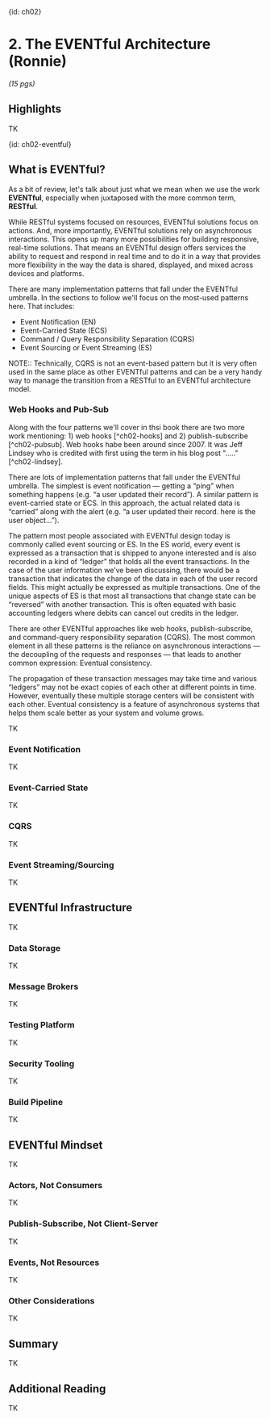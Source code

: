 {id: ch02}
# 2. The EVENTful Architecture (Ronnie)

*(15 pgs)*

## Highlights
TK

{id: ch02-eventful}
## What is EVENTful?
As a bit of review, let's talk about just what we mean when we use the work **EVENTful**, especially when juxtaposed with the more common term, **RESTful**. 

While RESTful systems focused on resources, EVENTful solutions focus on actions. And, more importantly, EVENTful solutions rely on asynchronous interactions. This opens up many more possibilities for building responsive, real-time solutions. That means an EVENTful design offers services the ability to request and respond in real time and to do it in a way that provides more flexibility in the way the data is shared, displayed, and mixed across devices and platforms. 

There are many implementation patterns that fall under the EVENTful umbrella. In the sections to follow we'll focus on the most-used patterns here. That includes:

 * Event Notification (EN)
 * Event-Carried State (ECS)
 * Command / Query Responsibility Separation (CQRS)
 * Event Sourcing or Event Streaming (ES)

NOTE:: Technically, CQRS is not an event-based pattern but it is very often used in the same place as other EVENTful patterns and can be a very handy way to manage the transition from a RESTful to an EVENTful architecture model. 

### Web Hooks and Pub-Sub 
Along with the four patterns we'll cover in thsi book there are two more work mentioning: 1) web hooks [^ch02-hooks] and 2) publish-subscribe [^ch02-pubsub]. Web hooks habe been around since 2007. It was Jeff Lindsey who is credited with first using the term in his blog post "....." [^ch02-lindsey].   

There are lots of implementation patterns that fall under the EVENTful umbrella. The simplest is event notification — getting a “ping” when something happens (e.g. “a user updated their record”). A similar pattern is event-carried state or ECS. In this approach, the actual related data is “carried” along with the alert (e.g. “a user updated their record. here is the user object…”). 

The pattern most people associated with EVENTful design today is commonly called event sourcing or ES. In the ES world, every event is expressed as a transaction that is shipped to anyone interested and is also recorded in a kind of “ledger” that holds all the event transactions. In the case of the user information we’ve been discussing, there would be a transaction that indicates the change of the data in each of the user record fields. This might actually be expressed as multiple transactions. One of the unique aspects of ES is that most all transactions that change state can be “reversed” with another transaction. This is often equated with basic accounting ledgers where debits can cancel out credits in the ledger.

There are other EVENTful approaches like web hooks, publish-subscribe, and command-query responsibility separation (CQRS). The most common element in all these patterns is the reliance on asynchronous interactions — the decoupling of the requests and responses — that leads to another common expression: Eventual consistency. 

The propagation of these transaction messages may take time and various “ledgers” may not be exact copies of each other at different points in time. However, eventually these multiple storage centers will be consistent with each other. Eventual consistency is a feature of asynchronous systems that helps them scale better as your system and volume grows.


TK

### Event Notification
TK

### Event-Carried State
TK

### CQRS
TK

### Event Streaming/Sourcing
TK

## EVENTful Infrastructure  
TK

### Data Storage
TK

### Message Brokers
TK

### Testing Platform
TK

### Security Tooling
TK

### Build Pipeline
TK

## EVENTful Mindset
TK

### Actors, Not Consumers
TK

### Publish-Subscribe, Not Client-Server
TK

### Events, Not Resources
TK

### Other Considerations   
TK

## Summary
TK

## Additional Reading
TK


